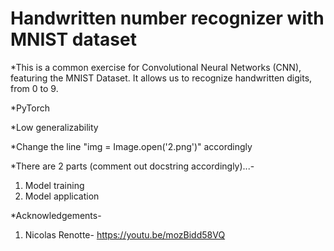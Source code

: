 # Handwritten number recognizer with MNIST dataset

*This is a common exercise for Convolutional Neural Networks (CNN), featuring the MNIST Dataset. It allows us to recognize handwritten digits, from 0 to 9.

*PyTorch

*Low generalizability

*Change the line "img = Image.open('2.png')" accordingly

*There are 2 parts (comment out docstring accordingly)...- 
1. Model training
2. Model application

*Acknowledgements- 
1. Nicolas Renotte- https://youtu.be/mozBidd58VQ
